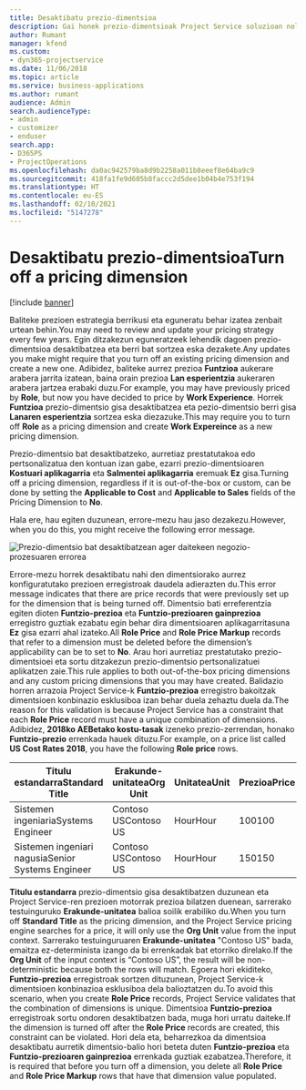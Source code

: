 ```yaml
---
title: Desaktibatu prezio-dimentsioa
description: Gai honek prezio-dimentsioak Project Service soluzioan nola ezarri erakusten du.
author: Rumant
manager: kfend
ms.custom:
- dyn365-projectservice
ms.date: 11/06/2018
ms.topic: article
ms.service: business-applications
ms.author: rumant
audience: Admin
search.audienceType:
- admin
- customizer
- enduser
search.app:
- D365PS
- ProjectOperations
ms.openlocfilehash: da0ac942579ba8d9b2258a011b8eeef8e64ba9c9
ms.sourcegitcommit: 418fa1fe9d605b8faccc2d5dee1b04b4e753f194
ms.translationtype: HT
ms.contentlocale: eu-ES
ms.lasthandoff: 02/10/2021
ms.locfileid: "5147278"
---
```

# <a name="turn-off-a-pricing-dimension"></a><span data-ttu-id="17c65-103">Desaktibatu prezio-dimentsioa</span><span class="sxs-lookup"><span data-stu-id="17c65-103">Turn off a pricing dimension</span></span>

[!include [banner](../includes/psa-now-project-operations.md)]

<span data-ttu-id="17c65-104">Baliteke prezioen estrategia berrikusi eta eguneratu behar izatea zenbait urtean behin.</span><span class="sxs-lookup"><span data-stu-id="17c65-104">You may need to review and update your pricing strategy every few years.</span></span> <span data-ttu-id="17c65-105">Egin ditzakezun eguneratzeek lehendik dagoen prezio-dimentsioa desaktibatzea eta berri bat sortzea eska dezakete.</span><span class="sxs-lookup"><span data-stu-id="17c65-105">Any updates you make might require that you turn off an existing pricing dimension and create a new one.</span></span> <span data-ttu-id="17c65-106">Adibidez, baliteke aurrez prezioa **Funtzioa** aukerare arabera jarrita izatean, baina orain prezioa **Lan esperientzia** aukeraren arabera jartzea erabaki duzu.</span><span class="sxs-lookup"><span data-stu-id="17c65-106">For example, you may have previously priced by **Role**, but now you have decided to price by **Work Experience**.</span></span> <span data-ttu-id="17c65-107">Horrek **Funtzioa** prezio-dimentsio gisa desaktibatzea eta pezio-dimentsio berri gisa **Lanaren esperientzia** sortzea eska diezazuke.</span><span class="sxs-lookup"><span data-stu-id="17c65-107">This may require you to turn off **Role** as a pricing dimension and create **Work Expereince** as a new pricing dimension.</span></span> 

<span data-ttu-id="17c65-108">Prezio-dimentsio bat desaktibatzeko, aurretiaz prestatutakoa edo pertsonalizatua den kontuan izan gabe, ezarri prezio-dimentsioaren **Kostuari aplikagarria** eta **Salmentei aplikagarria** eremuak **Ez** gisa.</span><span class="sxs-lookup"><span data-stu-id="17c65-108">Turning off a pricing dimension, regardless if it is out-of-the-box or custom, can be done by setting the **Applicable to Cost** and **Applicable to Sales** fields of the Pricing Dimension to **No**.</span></span>

<span data-ttu-id="17c65-109">Hala ere, hau egiten duzunean, errore-mezu hau jaso dezakezu.</span><span class="sxs-lookup"><span data-stu-id="17c65-109">However, when you do this, you might receive the following error message.</span></span>

![Prezio-dimentsio bat desaktibatzean ager daitekeen negozio-prozesuaren errorea](media/Business-Process-Error.png)


<span data-ttu-id="17c65-111">Errore-mezu horrek desaktibatu nahi den dimentsiorako aurrez konfiguratutako prezioen erregistroak daudela adierazten du.</span><span class="sxs-lookup"><span data-stu-id="17c65-111">This error message indicates that there are price records that were previously set up for the dimension that is being turned off.</span></span> <span data-ttu-id="17c65-112">Dimentsio bati erreferentzia egiten dioten **Funtzio-prezioa** eta **Funtzio-prezioaren gainprezioa** erregistro guztiak ezabatu egin behar dira dimentsioaren aplikagarritasuna **Ez** gisa ezarri ahal izateko.</span><span class="sxs-lookup"><span data-stu-id="17c65-112">All **Role Price** and **Role Price Markup** records that refer to a dimension must be deleted before the dimension’s applicability can be to set to **No**.</span></span> <span data-ttu-id="17c65-113">Arau hori aurretiaz prestatutako prezio-dimentsioei eta sortu ditzakezun prezio-dimentsio pertsonalizatuei aplikatzen zaie.</span><span class="sxs-lookup"><span data-stu-id="17c65-113">This rule applies to both out-of-the-box pricing dimensions and any custom pricing dimensions that you may have created.</span></span> <span data-ttu-id="17c65-114">Balidazio horren arrazoia Project Service-k **Funtzio-prezioa** erregistro bakoitzak dimentsioen konbinazio esklusiboa izan behar duela zehaztu duela da.</span><span class="sxs-lookup"><span data-stu-id="17c65-114">The reason for this validation is because Project Service has a constraint that each **Role Price** record must have a unique combination of dimensions.</span></span> <span data-ttu-id="17c65-115">Adibidez, **2018ko AEBetako kostu-tasak** izeneko prezio-zerrendan, honako **Funtzio-prezio** errenkada hauek dituzu.</span><span class="sxs-lookup"><span data-stu-id="17c65-115">For example, on a price list called **US Cost Rates 2018**, you have the following **Role price** rows.</span></span> 

| <span data-ttu-id="17c65-116">Titulu estandarra</span><span class="sxs-lookup"><span data-stu-id="17c65-116">Standard Title</span></span>         | <span data-ttu-id="17c65-117">Erakunde-unitatea</span><span class="sxs-lookup"><span data-stu-id="17c65-117">Org Unit</span></span>    |<span data-ttu-id="17c65-118">Unitatea</span><span class="sxs-lookup"><span data-stu-id="17c65-118">Unit</span></span>   |<span data-ttu-id="17c65-119">Prezioa</span><span class="sxs-lookup"><span data-stu-id="17c65-119">Price</span></span>  |<span data-ttu-id="17c65-120">Moneta</span><span class="sxs-lookup"><span data-stu-id="17c65-120">Currency</span></span>  |
| -----------------------|-------------|-------|-------|----------|
| <span data-ttu-id="17c65-121">Sistemen ingeniaria</span><span class="sxs-lookup"><span data-stu-id="17c65-121">Systems Engineer</span></span>|<span data-ttu-id="17c65-122">Contoso US</span><span class="sxs-lookup"><span data-stu-id="17c65-122">Contoso US</span></span>|<span data-ttu-id="17c65-123">Hour</span><span class="sxs-lookup"><span data-stu-id="17c65-123">Hour</span></span>| <span data-ttu-id="17c65-124">100</span><span class="sxs-lookup"><span data-stu-id="17c65-124">100</span></span>|<span data-ttu-id="17c65-125">USD</span><span class="sxs-lookup"><span data-stu-id="17c65-125">USD</span></span>|
| <span data-ttu-id="17c65-126">Sistemen ingeniari nagusia</span><span class="sxs-lookup"><span data-stu-id="17c65-126">Senior Systems Engineer</span></span>|<span data-ttu-id="17c65-127">Contoso US</span><span class="sxs-lookup"><span data-stu-id="17c65-127">Contoso US</span></span>|<span data-ttu-id="17c65-128">Hour</span><span class="sxs-lookup"><span data-stu-id="17c65-128">Hour</span></span>| <span data-ttu-id="17c65-129">150</span><span class="sxs-lookup"><span data-stu-id="17c65-129">150</span></span>| <span data-ttu-id="17c65-130">USD</span><span class="sxs-lookup"><span data-stu-id="17c65-130">USD</span></span>|


<span data-ttu-id="17c65-131">**Titulu estandarra** prezio-dimentsio gisa desaktibatzen duzunean eta Project Service-ren prezioen motorrak prezioa bilatzen duenean, sarrerako testuinguruko **Erakunde-unitatea** balioa soilik erabiliko du.</span><span class="sxs-lookup"><span data-stu-id="17c65-131">When you turn off **Standard Title** as the pricing dimension, and the Project Service pricing engine searches for a price, it will only use the **Org Unit** value from the input context.</span></span> <span data-ttu-id="17c65-132">Sarrerako testuinguruaren **Erakunde-unitatea** "Contoso US" bada, emaitza ez-determinista izango da bi errenkadak bat etorriko direlako.</span><span class="sxs-lookup"><span data-stu-id="17c65-132">If the **Org Unit** of the input context is “Contoso US”, the result will be non-deterministic because both the rows will match.</span></span> <span data-ttu-id="17c65-133">Egoera hori ekiditeko, **Funtzio-prezioa** erregistroak sortzen dituzunean, Project Service-k dimentsioen konbinazioa esklusiboa dela balioztatzen du.</span><span class="sxs-lookup"><span data-stu-id="17c65-133">To avoid this scenario, when you create **Role Price** records, Project Service validates that the combination of dimensions is unique.</span></span> <span data-ttu-id="17c65-134">Dimentsioa **Funtzio-prezioa** erregistroak sortu ondoren desaktibatzen bada, muga hori urratu daiteke.</span><span class="sxs-lookup"><span data-stu-id="17c65-134">If the dimension is turned off after the **Role Price** records are created, this constraint can be violated.</span></span> <span data-ttu-id="17c65-135">Hori dela eta, beharrezkoa da dimentsioa desaktibatu aurretik dimentsio-balio hori beteta duten **Funtzio-prezioa** eta **Funtzio-prezioaren gainprezioa** errenkada guztiak ezabatzea.</span><span class="sxs-lookup"><span data-stu-id="17c65-135">Therefore, it is required that before you turn off a dimension, you delete all **Role Price** and **Role Price Markup** rows that have that dimension value populated.</span></span>

